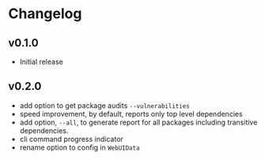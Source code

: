 # Changelog

## v0.1.0

- Initial release

## v0.2.0
- add option to get package audits `--vulnerabilities`
- speed improvement, by default, reports only top level dependencies
- add option, `--all`, to generate report for all packages including transitive dependencies.
- cli command progress indicator
- rename option to config in `WebUIData`
